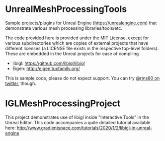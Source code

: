 # UnrealMeshProcessingTools

Sample projects/plugins for Unreal Engine (https://unrealengine.com) that demonstrate various mesh processing libraries/tools/etc. 

The code provided here is provided under the MIT License, except for various subdirectories which are copies of external projects that have different licenses (a LICENSE file exists in the respective top-level folders). These are embedded in the Unreal projects for ease of compiling

* libigl: https://github.com/libigl/libigl
* Eigen: http://eigen.tuxfamily.org/

This is sample code, please do not expect support. You can try [@rms80 on twitter](twitter.com/rms80), though.

# IGLMeshProcessingProject

This project demonstrates use of libigl inside "Interactive Tools" in the Unreal Editor. This code accompanies a quite detailed tutorial available here: http://www.gradientspace.com/tutorials/2020/1/2/libigl-in-unreal-engine


